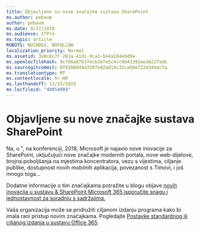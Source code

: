 ```yaml
---
title: Objavljene su nove značajke sustava SharePoint
ms.author: pebaum
author: pebaum
ms.date: 9/27/2018
ms.audience: ITPro
ms.topic: article
ROBOTS: NOINDEX, NOFOLLOW
localization_priority: Normal
ms.assetid: 3e0c8c7f-261a-41d1-9ca3-be4a1d4ebd9a
ms.openlocfilehash: 9c766a87b37ecb3dfe5c4cc9d43391eeab227adb
ms.sourcegitcommit: 0f0186044a3597e42ad14c32ca58e7224344dcfa
ms.translationtype: MT
ms.contentlocale: hr-HR
ms.lasthandoff: 12/15/2019
ms.locfileid: "40054009"
---
```

# <a name="sharepoint-new-features-announced"></a>Objavljene su nove značajke sustava SharePoint

Na, u ", na konferenciji, 2018, Microsoft je najavio nove inovacije za SharePoint, uključujući nove značajke modernih portala, nove web-dijelove, brojna poboljšanja na mjestima koncentratora, vezu s vijestima, ciljanje publike, dostupnost novih mobilnih aplikacija, povezanost s Timovi, i još mnogo toga...
  
Dodatne informacije o tim značajkama potražite u blogu objave [novih inovacija u sustavu &amp; SharePoint Microsoft 365 isporučite snagu i jednostavnost za suradnju s sadržajima.](https://go.microsoft.com/fwlink/?linkid=2026502)
  
Vaša organizacija može se pridružiti ciljanom izdanju programa kako bi imala rani pristup novim značajkama. Pogledajte [Postavke standardnog ili ciljanog izdanja u sustavu Office 365](https://docs.microsoft.com/office365/admin/manage/release-options-in-office-365).

